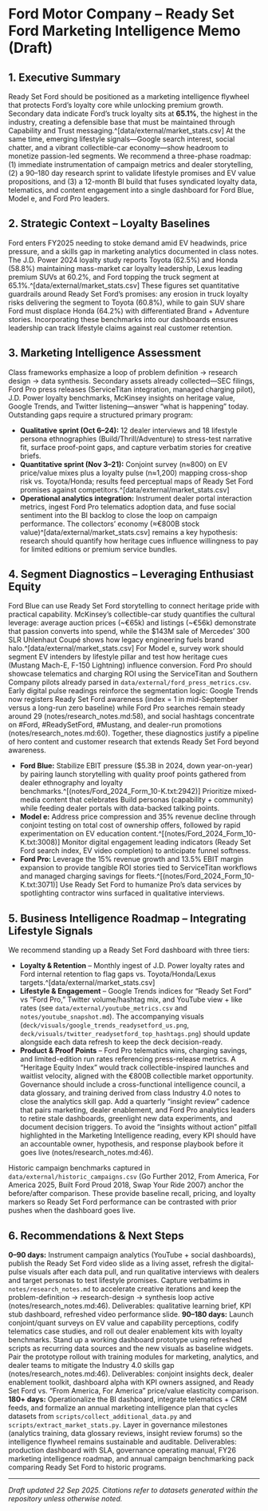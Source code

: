 # Ford Motor Company – Ready Set Ford Marketing Intelligence Memo (Draft)

## 1. Executive Summary
Ready Set Ford should be positioned as a marketing intelligence flywheel that protects Ford’s loyalty core while unlocking premium growth. Secondary data indicate Ford’s truck loyalty sits at **65.1%**, the highest in the industry, creating a defensible base that must be maintained through Capability and Trust messaging.^[data/external/market_stats.csv] At the same time, emerging lifestyle signals—Google search interest, social chatter, and a vibrant collectible-car economy—show headroom to monetize passion-led segments. We recommend a three-phase roadmap: (1) immediate instrumentation of campaign metrics and dealer storytelling, (2) a 90–180 day research sprint to validate lifestyle promises and EV value propositions, and (3) a 12-month BI build that fuses syndicated loyalty data, telematics, and content engagement into a single dashboard for Ford Blue, Model e, and Ford Pro leaders.

## 2. Strategic Context – Loyalty Baselines
Ford enters FY2025 needing to stoke demand amid EV headwinds, price pressure, and a skills gap in marketing analytics documented in class notes. The J.D. Power 2024 loyalty study reports Toyota (62.5%) and Honda (58.8%) maintaining mass-market car loyalty leadership, Lexus leading premium SUVs at 60.2%, and Ford topping the truck segment at 65.1%.^[data/external/market_stats.csv] These figures set quantitative guardrails around Ready Set Ford’s promises: any erosion in truck loyalty risks delivering the segment to Toyota (60.8%), while to gain SUV share Ford must displace Honda (64.2%) with differentiated Brand + Adventure stories. Incorporating these benchmarks into our dashboards ensures leadership can track lifestyle claims against real customer retention.

## 3. Marketing Intelligence Assessment
Class frameworks emphasize a loop of problem definition → research design → data synthesis. Secondary assets already collected—SEC filings, Ford Pro press releases (ServiceTitan integration, managed charging pilot), J.D. Power loyalty benchmarks, McKinsey insights on heritage value, Google Trends, and Twitter listening—answer “what is happening” today. Outstanding gaps require a structured primary program:
- **Qualitative sprint (Oct 6–24):** 12 dealer interviews and 18 lifestyle persona ethnographies (Build/Thrill/Adventure) to stress-test narrative fit, surface proof-point gaps, and capture verbatim stories for creative briefs.
- **Quantitative sprint (Nov 3–21):** Conjoint survey (n≈800) on EV price/value mixes plus a loyalty pulse (n≈1,200) mapping cross-shop risk vs. Toyota/Honda; results feed perceptual maps of Ready Set Ford promises against competitors.^[data/external/market_stats.csv]
- **Operational analytics integration:** Instrument dealer portal interaction metrics, ingest Ford Pro telematics adoption data, and fuse social sentiment into the BI backlog to close the loop on campaign performance.
The collectors’ economy (≈€800B stock value)^[data/external/market_stats.csv] remains a key hypothesis: research should quantify how heritage cues influence willingness to pay for limited editions or premium service bundles.

## 4. Segment Diagnostics – Leveraging Enthusiast Equity
Ford Blue can use Ready Set Ford storytelling to connect heritage pride with practical capability. McKinsey’s collectible-car study quantifies the cultural leverage: average auction prices (~€65k) and listings (~€56k) demonstrate that passion converts into spend, while the $143M sale of Mercedes’ 300 SLR Uhlenhaut Coupé shows how legacy engineering fuels brand halo.^[data/external/market_stats.csv] For Model e, survey work should segment EV intenders by lifestyle pillar and test how heritage cues (Mustang Mach-E, F-150 Lightning) influence conversion. Ford Pro should showcase telematics and charging ROI using the ServiceTitan and Southern Company pilots already parsed in `data/external/ford_press_metrics.csv`. Early digital pulse readings reinforce the segmentation logic: Google Trends now registers Ready Set Ford awareness (index = 1 in mid-September versus a long-run zero baseline) while Ford Pro searches remain steady around 29 (notes/research_notes.md:58), and social hashtags concentrate on #Ford, #ReadySetFord, #Mustang, and dealer-run promotions (notes/research_notes.md:60). Together, these diagnostics justify a pipeline of hero content and customer research that extends Ready Set Ford beyond awareness.

- **Ford Blue:** Stabilize EBIT pressure ($5.3B in 2024, down year-on-year) by pairing launch storytelling with quality proof points gathered from dealer ethnography and loyalty benchmarks.^[(notes/Ford_2024_Form_10-K.txt:2942)] Prioritize mixed-media content that celebrates Build personas (capability + community) while feeding dealer portals with data-backed talking points.
- **Model e:** Address price compression and 35% revenue decline through conjoint testing on total cost of ownership offers, followed by rapid experimentation on EV education content.^[(notes/Ford_2024_Form_10-K.txt:3008)] Monitor digital engagement leading indicators (Ready Set Ford search index, EV video completion) to anticipate funnel softness.
- **Ford Pro:** Leverage the 15% revenue growth and 13.5% EBIT margin expansion to provide tangible ROI stories tied to ServiceTitan workflows and managed charging savings for fleets.^[(notes/Ford_2024_Form_10-K.txt:3071)] Use Ready Set Ford to humanize Pro’s data services by spotlighting contractor wins surfaced in qualitative interviews.

## 5. Business Intelligence Roadmap – Integrating Lifestyle Signals
We recommend standing up a Ready Set Ford dashboard with three tiers:
- **Loyalty & Retention** – Monthly ingest of J.D. Power loyalty rates and Ford internal retention to flag gaps vs. Toyota/Honda/Lexus targets.^[data/external/market_stats.csv]
- **Lifestyle & Engagement** – Google Trends indices for “Ready Set Ford” vs “Ford Pro,” Twitter volume/hashtag mix, and YouTube view + like rates (see `data/external/youtube_metrics.csv` and `notes/youtube_snapshot.md`). The accompanying visuals (`deck/visuals/google_trends_readysetford_us.png`, `deck/visuals/twitter_readysetford_top_hashtags.png`) should update alongside each data refresh to keep the deck decision-ready.
- **Product & Proof Points** – Ford Pro telematics wins, charging savings, and limited-edition run rates referencing press-release metrics. A “Heritage Equity Index” would track collectible-inspired launches and waitlist velocity, aligned with the €800B collectible market opportunity.
Governance should include a cross-functional intelligence council, a data glossary, and training derived from class Industry 4.0 notes to close the analytics skill gap. Add a quarterly “insight review” cadence that pairs marketing, dealer enablement, and Ford Pro analytics leaders to retire stale dashboards, greenlight new data experiments, and document decision triggers. To avoid the “insights without action” pitfall highlighted in the Marketing Intelligence reading, every KPI should have an accountable owner, hypothesis, and response playbook before it goes live (notes/research_notes.md:46).

Historic campaign benchmarks captured in `data/external/historic_campaigns.csv` (Go Further 2012, From America, For America 2025, Built Ford Proud 2018, Swap Your Ride 2007) anchor the before/after comparison. These provide baseline recall, pricing, and loyalty markers so Ready Set Ford performance can be contrasted with prior pushes when the dashboard goes live.

## 6. Recommendations & Next Steps
**0–90 days:** Instrument campaign analytics (YouTube + social dashboards), publish the Ready Set Ford video slide as a living asset, refresh the digital-pulse visuals after each data pull, and run qualitative interviews with dealers and target personas to test lifestyle promises. Capture verbatims in `notes/research_notes.md` to accelerate creative iterations and keep the problem-definition → research-design → synthesis loop active (notes/research_notes.md:46). Deliverables: qualitative learning brief, KPI stub dashboard, refreshed video performance slide.
**90–180 days:** Launch conjoint/quant surveys on EV value and capability perceptions, codify telematics case studies, and roll out dealer enablement kits with loyalty benchmarks. Stand up a working dashboard prototype using refreshed scripts as recurring data sources and the new visuals as baseline widgets. Pair the prototype rollout with training modules for marketing, analytics, and dealer teams to mitigate the Industry 4.0 skills gap (notes/research_notes.md:46). Deliverables: conjoint insights deck, dealer enablement toolkit, dashboard alpha with KPI owners assigned, and Ready Set Ford vs. “From America, For America” price/value elasticity comparison.
**180+ days:** Operationalize the BI dashboard, integrate telematics + CRM feeds, and formalize an annual marketing intelligence plan that cycles datasets from `scripts/collect_additional_data.py` and `scripts/extract_market_stats.py`. Layer in governance milestones (analytics training, data glossary reviews, insight review forums) so the intelligence flywheel remains sustainable and auditable. Deliverables: production dashboard with SLA, governance operating manual, FY26 marketing intelligence roadmap, and annual campaign benchmarking pack comparing Ready Set Ford to historic programs.

---
*Draft updated 22 Sep 2025. Citations refer to datasets generated within the repository unless otherwise noted.*
